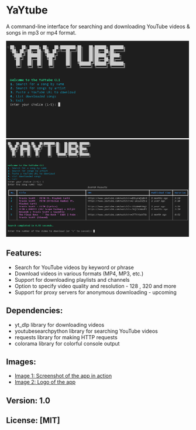 # YaYtube

A command-line interface for searching and downloading YouTube videos & songs in mp3 or mp4 format.

<img src="https://raw.githubusercontent.com/Ritul-Void/YaYtunes/refs/heads/main/assets/1.PNG" alt="Sample Image" width="500" height="266" style="display:inline">
<img src="https://raw.githubusercontent.com/Ritul-Void/YaYtunes/refs/heads/main/assets/2.PNG" alt="Sample Image" width="500" height="266">





## Features:

* Search for YouTube videos by keyword or phrase
* Download videos in various formats (MP4, MP3, etc.)
* Support for downloading playlists and channels
* Option to specify video quality and resolution - 128 , 320 and more 
* Support for proxy servers for anonymous downloading - upcoming 

## Dependencies:

* yt_dlp library for downloading videos
* youtubesearchpython library for searching YouTube videos
* requests library for making HTTP requests
* colorama library for colorful console output

## Images:

* [Image 1: Screenshot of the app in action](image1.png)
* [Image 2: Logo of the app](image2.png)

## Version: 1.0
## 
## License: [MIT]
